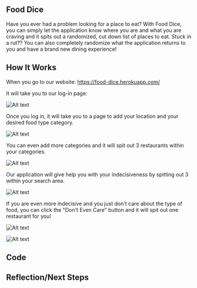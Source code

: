 ## Food Dice

Have you ever had a problem looking for a place to eat? With Food Dice, you can simply let the application know where you are and what you are craving and it spits out a randomized, cut down list of places to eat.  Stuck in a rut??  You can also completely randomize what the application returns to you and have a brand new dining experience!

## How It Works

When you go to our website: https://food-dice.herokuapp.com/

It will take you to our log-in page:

![Alt text](src/components/images/log-in.png "Log-in Page")

Once you log in, it will take you to a page to add your location and your desired food type category.

![Alt text](src/components/images/what-are-you-craving.png "What are you craving?")

You can even add more categories and it will spit out 3 restaurants within your categories.

![Alt text](src/components/images/addingCategories.png "Adding Categories")

Our application will give help you with your indecisiveness by spitting out 3 within your search area.

![Alt text](src/components/images/restaurants.png "Restaurants")

If you are even more indecisive and you just don't care about the type of food, you can click the "Don't Even Care" button and it will spit out one restaurant for you!

![Alt text](src/components/images/dont-care.png "Don't Even Care?")

![Alt text](src/components/images/dont-care-results.png "Don't Even Care?")


## Code
## Reflection/Next Steps
